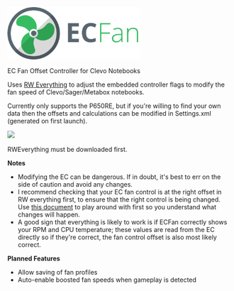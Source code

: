 <p align="left"><img src="Banner.svg" width="300"></p>

EC Fan Offset Controller for Clevo Notebooks


Uses [RW Everything](http://rweverything.com/) to adjust the embedded controller flags to modify the fan speed of Clevo/Sager/Metabox notebooks. 

Currently only supports the P650RE, but if you're willing to find your own data then the offsets and calculations can be modified in Settings.xml (generated on first launch). 

![](https://i.imgur.com/lruD3I7.png)

RWEverything must be downloaded first. 

**Notes**
* Modifying the EC can be dangerous. If in doubt, it's best to err on the side of caution and avoid any changes. 
* I recommend checking that your EC fan control is at the right offset in RW everything first, to ensure that the right control is being changed. Use [this document](http://forum.notebookreview.com/threads/successful-p650re-fan-speed-modification-via-ec.807214/#post-10572037) to play around with first so you understand what changes will happen. 
* A good sign that everything is likely to work is if ECFan correctly shows your RPM and CPU temperature; these values are read from the EC directly so if they're correct, the fan control offset is also most likely correct. 


**Planned Features**
* Allow saving of fan profiles
* Auto-enable boosted fan speeds when gameplay is detected
